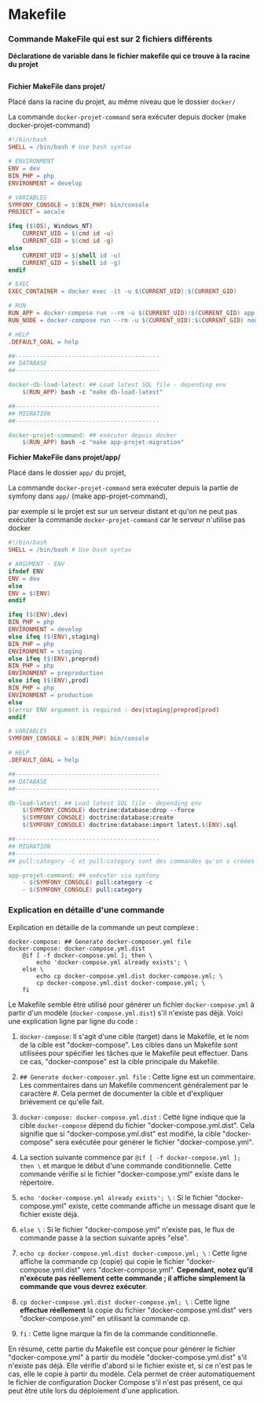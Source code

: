 # Makefile



### Commande MakeFile qui est sur 2 fichiers différents

**Déclaratione de variable dans le fichier makefile qui ce trouve à la racine du projet**
```makefile

```

**Fichier MakeFile dans projet/** 

Placé dans la racine du projet, au même niveau que le dossier `docker/`

La commande `docker-projet-command` sera exécuter depuis docker (make docker-projet-command)
```makefile
#!/bin/bash
SHELL = /bin/bash # Use bash syntax

# ENVIRONMENT
ENV = dev
BIN_PHP = php
ENVIRONMENT = develop

# VARIABLES
SYMFONY_CONSOLE = $(BIN_PHP) bin/console
PROJECT = aecale

ifeq ($(OS), Windows_NT)
	CURRENT_UID = $(cmd id -u)
	CURRENT_GID = $(cmd id -g)
else
	CURRENT_UID = $(shell id -u)
	CURRENT_GID = $(shell id -g)
endif

# EXEC
EXEC_CONTAINER = docker exec -it -u $(CURRENT_UID):$(CURRENT_GID)

# RUN
RUN_APP = docker-compose run --rm -u $(CURRENT_UID):$(CURRENT_GID) app
RUN_NODE = docker-compose run --rm -u $(CURRENT_UID):$(CURRENT_GID) node

# HELP
.DEFAULT_GOAL = help

##-----------------------------------------
## DATABASE
##-----------------------------------------

docker-db-load-latest: ## Load latest SQL file - depending env
	$(RUN_APP) bash -c "make db-load-latest"

##-----------------------------------------
## MIGRATION
##-----------------------------------------

docker-projet-command: ## exécuter depuis docker
	$(RUN_APP) bash -c "make app-projet-migration"
```

**Fichier MakeFile dans projet/app/**

Placé dans le dossier `app/` du projet, 

La commande `docker-projet-command` sera exécuter depuis la partie de symfony dans `app/` (make app-projet-command), 

par exemple si le projet est sur un serveur distant et qu'on ne peut pas exécuter la commande `docker-projet-command` car le serveur n'utilise pas docker
```makefile
#!/bin/bash
SHELL = /bin/bash # Use bash syntax

# ARGUMENT - ENV
ifndef ENV
ENV = dev
else
ENV = $(ENV)
endif

ifeq ($(ENV),dev)
BIN_PHP = php
ENVIRONMENT = develop
else ifeq ($(ENV),staging)
BIN_PHP = php
ENVIRONMENT = staging
else ifeq ($(ENV),preprod)
BIN_PHP = php
ENVIRONMENT = preproduction
else ifeq ($(ENV),prod)
BIN_PHP = php
ENVIRONMENT = production
else
$(error ENV argument is required : dev|staging|preprod|prod)
endif

# VARIABLES
SYMFONY_CONSOLE = $(BIN_PHP) bin/console

# HELP
.DEFAULT_GOAL = help

##-----------------------------------------
## DATABASE
##-----------------------------------------

db-load-latest: ## Load latest SQL file - depending env
	$(SYMFONY_CONSOLE) doctrine:database:drop --force
	$(SYMFONY_CONSOLE) doctrine:database:create
	$(SYMFONY_CONSOLE) doctrine:database:import latest.$(ENV).sql

##-----------------------------------------
## MIGRATION
##-----------------------------------------
## pull:category -c et pull:category sont des commandes qu'on a créées

app-projet-command: ## exécuter via symfony
	- $(SYMFONY_CONSOLE) pull:category -c 
	- $(SYMFONY_CONSOLE) pull:category
```

### Explication en détaille d'une commande

Explication en détaille de la commande un peut complexe :

```make
docker-compose: ## Generate docker-composer.yml file
docker-compose: docker-compose.yml.dist
	@if [ -f docker-compose.yml ]; then \
	    echo 'docker-compose.yml already exists'; \
	else \
	    echo cp docker-compose.yml.dist docker-compose.yml; \
	    cp docker-compose.yml.dist docker-compose.yml; \
	fi
```

Le Makefile semble être utilisé pour générer un fichier `docker-compose.yml` à partir d'un modèle (`docker-compose.yml.dist`) s'il n'existe pas déjà. Voici une explication ligne par ligne du code :

1. `docker-compose`:  Il s'agit d'une cible (target) dans le Makefile, et le nom de la cible est "docker-compose". Les cibles dans un Makefile sont utilisées pour spécifier les tâches que le Makefile peut effectuer. Dans ce cas, "docker-compose" est la cible principale du Makefile.

2. `## Generate docker-composer.yml file` : Cette ligne est un commentaire. Les commentaires dans un Makefile commencent généralement par le caractère #. Cela permet de documenter la cible et d'expliquer brièvement ce qu'elle fait.

3. `docker-compose: docker-compose.yml.dist` : Cette ligne indique que la cible `docker-compose` dépend du fichier "docker-compose.yml.dist". Cela signifie que si "docker-compose.yml.dist" est modifié, la cible "docker-compose" sera exécutée pour générer le fichier "docker-compose.yml".

4. La section suivante commence par `@if [ -f docker-compose.yml ]; then \` et marque le début d'une commande conditionnelle. Cette commande vérifie si le fichier "docker-compose.yml" existe dans le répertoire.

5. `echo 'docker-compose.yml already exists'; \` : Si le fichier "docker-compose.yml" existe, cette commande affiche un message disant que le fichier existe déjà.

6. `else \` : Si le fichier "docker-compose.yml" n'existe pas, le flux de commande passe à la section suivante après "else".

7. `echo cp docker-compose.yml.dist docker-compose.yml; \` : Cette ligne affiche la commande cp (copie) qui copie le fichier "docker-compose.yml.dist" vers "docker-compose.yml". **Cependant, notez qu'il n'exécute pas réellement cette commande ; il affiche simplement la commande que vous devrez exécuter**.

8. `cp docker-compose.yml.dist docker-compose.yml; \` : Cette ligne **effectue réellement** la copie du fichier "docker-compose.yml.dist" vers "docker-compose.yml" en utilisant la commande cp.

9. `fi` : Cette ligne marque la fin de la commande conditionnelle.

En résumé, cette partie du Makefile est conçue pour générer le fichier "docker-compose.yml" à partir du modèle "docker-compose.yml.dist" s'il n'existe pas déjà. Elle vérifie d'abord si le fichier existe et, si ce n'est pas le cas, elle le copie à partir du modèle. Cela permet de créer automatiquement le fichier de configuration Docker Compose s'il n'est pas présent, ce qui peut être utile lors du déploiement d'une application.